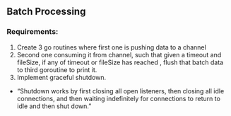 ## Batch Processing

### Requirements:
1. Create 3 go routines where first one is pushing data to a channel
2. Second one consuming it from channel, such that given a timeout and fileSize, if any of timeout or fileSize has reached , flush that batch data to third goroutine to print it.
3. Implement graceful shutdown.

- “Shutdown works by first closing all open listeners, then closing all idle connections, and then waiting indefinitely for connections to return to idle and then shut down.”